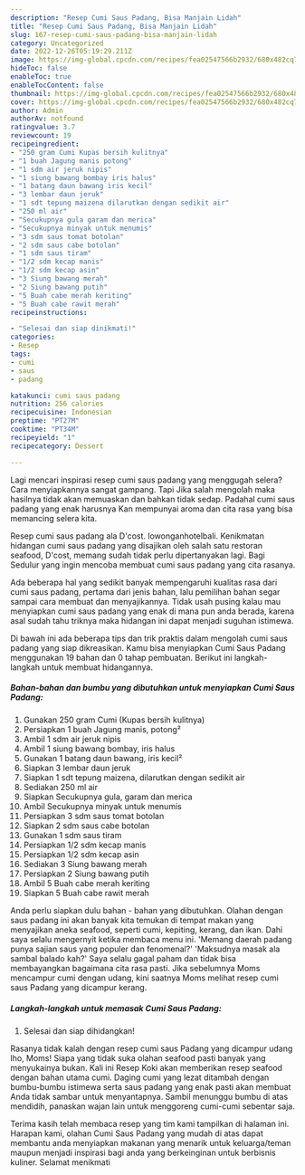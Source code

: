 ```yaml
---
description: "Resep Cumi Saus Padang, Bisa Manjain Lidah"
title: "Resep Cumi Saus Padang, Bisa Manjain Lidah"
slug: 167-resep-cumi-saus-padang-bisa-manjain-lidah
category: Uncategorized
date: 2022-12-26T05:19:29.211Z
image: https://img-global.cpcdn.com/recipes/fea02547566b2932/680x482cq70/cumi-saus-padang-foto-resep-utama.jpg
hideToc: false
enableToc: true
enableTocContent: false
thumbnail: https://img-global.cpcdn.com/recipes/fea02547566b2932/680x482cq70/cumi-saus-padang-foto-resep-utama.jpg
cover: https://img-global.cpcdn.com/recipes/fea02547566b2932/680x482cq70/cumi-saus-padang-foto-resep-utama.jpg
author: Admin
authorAv: notfound
ratingvalue: 3.7
reviewcount: 19
recipeingredient:
- "250 gram Cumi Kupas bersih kulitnya"
- "1 buah Jagung manis potong"
- "1 sdm air jeruk nipis"
- "1 siung bawang bombay iris halus"
- "1 batang daun bawang iris kecil"
- "3 lembar daun jeruk"
- "1 sdt tepung maizena dilarutkan dengan sedikit air"
- "250 ml air"
- "Secukupnya gula garam dan merica"
- "Secukupnya minyak untuk menumis"
- "3 sdm saus tomat botolan"
- "2 sdm saus cabe botolan"
- "1 sdm saus tiram"
- "1/2 sdm kecap manis"
- "1/2 sdm kecap asin"
- "3 Siung bawang merah"
- "2 Siung bawang putih"
- "5 Buah cabe merah keriting"
- "5 Buah cabe rawit merah"
recipeinstructions:

- "Selesai dan siap dinikmati!"
categories:
- Resep
tags:
- cumi
- saus
- padang

katakunci: cumi saus padang 
nutrition: 256 calories
recipecuisine: Indonesian
preptime: "PT27M"
cooktime: "PT34M"
recipeyield: "1"
recipecategory: Dessert

---
```



Lagi mencari inspirasi resep cumi saus padang yang menggugah selera? Cara menyiapkannya sangat gampang. Tapi Jika salah mengolah maka hasilnya tidak akan memuaskan dan bahkan tidak sedap. Padahal cumi saus padang yang enak harusnya Kan mempunyai aroma dan cita rasa yang bisa memancing selera kita.


Resep cumi saus padang ala D&#39;cost. lowonganhotelbali. Kenikmatan hidangan cumi saus padang yang disajikan oleh salah satu restoran seafood, D&#39;cost, memang sudah tidak perlu dipertanyakan lagi. Bagi Sedulur yang ingin mencoba membuat cumi saus padang yang cita rasanya.

Ada beberapa hal yang sedikit banyak mempengaruhi kualitas rasa dari cumi saus padang, pertama dari jenis bahan, lalu pemilihan bahan segar sampai cara membuat dan menyajikannya. Tidak usah pusing kalau mau menyiapkan cumi saus padang yang enak di mana pun anda berada, karena asal sudah tahu triknya maka hidangan ini dapat menjadi suguhan istimewa.


Di bawah ini ada beberapa tips dan trik praktis dalam mengolah cumi saus padang yang siap dikreasikan. Kamu bisa menyiapkan Cumi Saus Padang menggunakan 19 bahan dan 0 tahap pembuatan. Berikut ini langkah-langkah untuk membuat hidangannya.

<!--inarticleads1-->

##### Bahan-bahan dan bumbu yang dibutuhkan untuk menyiapkan Cumi Saus Padang:

1. Gunakan 250 gram Cumi (Kupas bersih kulitnya)
1. Persiapkan 1 buah Jagung manis, potong²
1. Ambil 1 sdm air jeruk nipis
1. Ambil 1 siung bawang bombay, iris halus
1. Gunakan 1 batang daun bawang, iris kecil²
1. Siapkan 3 lembar daun jeruk
1. Siapkan 1 sdt tepung maizena, dilarutkan dengan sedikit air
1. Sediakan 250 ml air
1. Siapkan Secukupnya gula, garam dan merica
1. Ambil Secukupnya minyak untuk menumis
1. Persiapkan 3 sdm saus tomat botolan
1. Siapkan 2 sdm saus cabe botolan
1. Gunakan 1 sdm saus tiram
1. Persiapkan 1/2 sdm kecap manis
1. Persiapkan 1/2 sdm kecap asin
1. Sediakan 3 Siung bawang merah
1. Persiapkan 2 Siung bawang putih
1. Ambil 5 Buah cabe merah keriting
1. Siapkan 5 Buah cabe rawit merah


Anda perlu siapkan dulu bahan - bahan yang dibutuhkan. Olahan dengan saus padang ini akan banyak kita temukan di tempat makan yang menyajikan aneka seafood, seperti cumi, kepiting, kerang, dan ikan. Dahi saya selalu mengernyit ketika membaca menu ini. &#39;Memang daerah padang punya sajian saus yang populer dan fenomenal?&#39; &#39;Maksudnya masak ala sambal balado kah?&#39; Saya selalu gagal paham dan tidak bisa membayangkan bagaimana cita rasa pasti. Jika sebelumnya Moms mencampur cumi dengan udang, kini saatnya Moms melihat resep cumi saus Padang yang dicampur kerang. 

<!--inarticleads2-->

##### Langkah-langkah untuk memasak Cumi Saus Padang:


1. Selesai dan siap dihidangkan!

Rasanya tidak kalah dengan resep cumi saus Padang yang dicampur udang lho, Moms! Siapa yang tidak suka olahan seafood pasti banyak yang menyukainya bukan. Kali ini Resep Koki akan memberikan resep seafood dengan bahan utama cumi. Daging cumi yang lezat ditambah dengan bumbu-bumbu istimewa serta saus padang yang enak pasti akan membuat Anda tidak sambar untuk menyantapnya. Sambil menunggu bumbu di atas mendidih, panaskan wajan lain untuk menggoreng cumi-cumi sebentar saja. 

Terima kasih telah membaca resep yang tim kami tampilkan di halaman ini. Harapan kami, olahan Cumi Saus Padang yang mudah di atas dapat membantu anda menyiapkan makanan yang menarik untuk keluarga/teman maupun menjadi inspirasi bagi anda yang berkeinginan untuk berbisnis kuliner. Selamat menikmati
